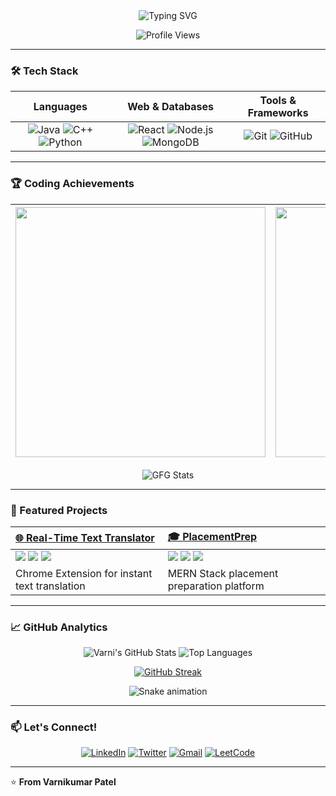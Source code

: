 <!-- Animated Gradient Header -->
<div align="center">
  <img src="https://readme-typing-svg.herokuapp.com?font=Fira+Code&pause=1000&color=54A6FF&width=435&lines=Problem+Solver;DSA+Enthusiast;Full+Stack+Developer;Open+Source+Contributor" alt="Typing SVG" />
  
  ![Profile Views](https://komarev.com/zh/rc/varnikumarpatel?style=flat-square&color=blueviolet)
</div>

---

### 🛠️ Tech Stack

<!-- Animated Tech Stack Grid -->
<div align="center">
  
| **Languages** | **Web & Databases** | **Tools & Frameworks** |
| :---: | :---: | :---: |
| ![Java](https://img.shields.io/badge/Java-ED8B00?style=for-the-badge&logo=openjdk&logoColor=white) ![C++](https://img.shields.io/badge/C%2B%2B-00599C?style=for-the-badge&logo=c%2B%2B&logoColor=white) ![Python](https://img.shields.io/badge/Python-3776AB?style=for-the-badge&logo=python&logoColor=white) | ![React](https://img.shields.io/badge/React-20232A?style=for-the-badge&logo=react&logoColor=61DAFB) ![Node.js](https://img.shields.io/badge/Node.js-339933?style=for-the-badge&logo=nodedotjs&logoColor=white) ![MongoDB](https://img.shields.io/badge/MongoDB-47A248?style=for-the-badge&logo=mongodb&logoColor=white) | ![Git](https://img.shields.io/badge/Git-F05032?style=for-the-badge&logo=git&logoColor=white) ![GitHub](https://img.shields.io/badge/GitHub-181717?style=for-the-badge&logo=github&logoColor=white) |

</div>

---

### 🏆 Coding Achievements

<!-- Coding Profiles Cards -->
<div align="center">
  
| <a href="https://leetcode.com/varni1505/"><img src="https://leetcard.jacoblin.cool/varni1505?theme=dark&font=ABeeZee&border=0&radius=20&animation=true" width="400"/></a> | <a href="https://auth.geeksforgeeks.org/user/varni1505"><img src="https://geeks-for-geeks-stats-api-napiyo.vercel.app/?userName=varni1505&theme=dark" width="400"/></a> |
| :---: | :---: |

![GFG Stats](https://github-readme-stats-gfg.vercel.app/api?username=varni1505&theme=dark&hide_border=true)

</div>

---

### 🚀 Featured Projects

<!-- Project Cards with Hover Effects -->
<div align="center">

| [🌐 Real-Time Text Translator](https://github.com/Varni1512/LanguageTranslatorExtension) | [🎓 PlacementPrep](https://github.com/Varni1512/PlacementPrep) |
| :--- | :--- |
| <img src="https://img.shields.io/badge/HTML5-E34F26?style=for-the-badge&logo=html5&logoColor=white"> <img src="https://img.shields.io/badge/CSS3-1572B6?style=for-the-badge&logo=css3&logoColor=white"> <img src="https://img.shields.io/badge/JavaScript-F7DF1E?style=for-the-badge&logo=javascript&logoColor=black"> | <img src="https://img.shields.io/badge/React-20232A?style=for-the-badge&logo=react&logoColor=61DAFB"> <img src="https://img.shields.io/badge/Node.js-339933?style=for-the-badge&logo=nodedotjs&logoColor=white"> <img src="https://img.shields.io/badge/MongoDB-47A248?style=for-the-badge&logo=mongodb&logoColor=white"> |
| Chrome Extension for instant text translation | MERN Stack placement preparation platform |

</div>

---

### 📈 GitHub Analytics

<!-- Animated Stats Cards -->
<div align="center">

![Varni's GitHub Stats](https://github-readme-stats.vercel.app/api?username=Varni1512&show_icons=true&theme=radical&hide_border=true&include_all_commits=true&count_private=true&line_height=24)
![Top Languages](https://github-readme-stats.vercel.app/api/top-langs/?username=Varni1512&layout=compact&theme=radical&hide_border=true)

[![GitHub Streak](https://streak-stats.demolab.com?user=Varni1512&theme=radical&hide_border=true&date_format=M%20j%5B%2C%20Y%5D)](https://git.io/streak-stats)

</div>

<!-- Snake Animation -->
<div align="center">
  <img src="https://raw.githubusercontent.com/Varni1512/Varni1512/output/github-contribution-grid-snake.svg" alt="Snake animation" />
</div>

---

### 📫 Let's Connect!

<!-- Animated Social Links -->
<div align="center">
  
[![LinkedIn](https://img.shields.io/badge/LinkedIn-0A66C2?style=for-the-badge&logo=linkedin&logoColor=white)](https://www.linkedin.com/in/varnikumarpatel)
[![Twitter](https://img.shields.io/badge/Twitter-1DA1F2?style=for-the-badge&logo=twitter&logoColor=white)](https://twitter.com/varni152)
[![Gmail](https://img.shields.io/badge/Gmail-D14836?style=for-the-badge&logo=gmail&logoColor=white)](mailto:varnikumar1512@gmail.com)
[![LeetCode](https://img.shields.io/badge/-LeetCode-FFA116?style=for-the-badge&logo=leetcode&logoColor=black)](https://leetcode.com/varni1505/)

</div>

---

⭐ **From Varnikumar Patel**  
